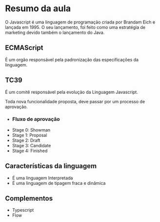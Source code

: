 # Resumo da aula
O Javascript é uma linguagem de programação criada por Brandam Eich e lançada em 1995. O seu lançamento, foi feito como uma estratégia de marketing devido também o lançamento do Java.

## ECMAScript
É um orgão responsável pela padronização das especificações da linguagem.

## TC39
É um comitê responsável pela evolução da Linguagem Javascript.

Toda nova funcionalidade proposta, deve passar por um processo de aprovação.

 - ### Fluxo de aprovação
  - Stage 0: Showman
  - Stage 1: Proposal
  - Stage 2: Draft
  - Stage 3: Candidate
  - Stage 4: Finished

## Características da linguagem

 - É uma linguagem Interpretada
 - É uma linguagem de tipagem fraca e dinâmica

## Complementos

 - Typescript
 - Flow
